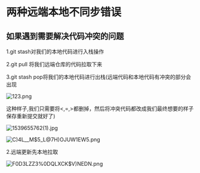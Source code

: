 
# 两种远端本地不同步错误
## 如果遇到需要解决代码冲突的问题

1.git stash对我们的本地代码进行入栈操作

2.git pull 将我们远端仓库的代码拉取下来

3.git stash pop将我们的本地代码进行出栈(远端代码和本地代码有冲突的部分会出现

![123.png](https://upload-images.jianshu.io/upload_images/14465950-93fc3c63b123c75e.png?imageMogr2/auto-orient/strip%7CimageView2/2/w/1240)

这种样子,我们只需要将<,=,>都删掉，然后将冲突代码都改成我们最终想要的样子保存重新提交就好了)

![1539655762(1).jpg](https://upload-images.jianshu.io/upload_images/14465950-5e986d3a8aef2c9e.jpg?imageMogr2/auto-orient/strip%7CimageView2/2/w/1240)

![C)4L__M$5_L@7H)OJUW1EW5.png](https://upload-images.jianshu.io/upload_images/14465950-6edf10b83723d59b.png?imageMogr2/auto-orient/strip%7CimageView2/2/w/1240)

2.远端更新先本地拉取

![F0D3LZZ3%0DQLXCK$V)NEDN.png](https://upload-images.jianshu.io/upload_images/14465950-daa2946b4ae081c6.png?imageMogr2/auto-orient/strip%7CimageView2/2/w/1240)
